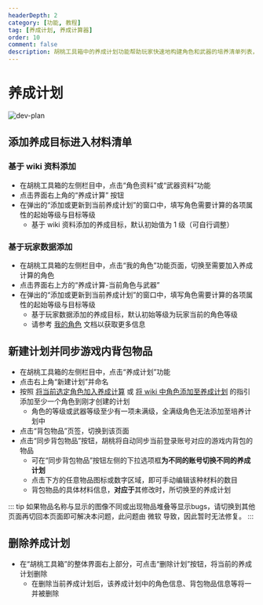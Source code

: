 ```yaml
---
headerDepth: 2
category: [功能, 教程]
tag: [养成计划, 养成计算器]
order: 10
comment: false
description: 胡桃工具箱中的养成计划功能帮助玩家快速地构建角色和武器的培养清单列表，方便玩家追踪他们所拥有并计划培养的可获取目标。
---
```


# 养成计划

![dev-plan](https://img.alicdn.com/imgextra/i4/1797064093/O1CN01hTUFrK1g6e0qblsZV_!!1797064093.png_.webp)

## 添加养成目标进入材料清单

### 基于 wiki 资料添加

- 在胡桃工具箱的左侧栏目中，点击“角色资料”或“武器资料”功能
- 点击界面右上角的“养成计算” 按钮
- 在弹出的“添加或更新到当前养成计划”的窗口中，填写角色需要计算的各项属性的起始等级与目标等级
  - 基于 wiki 资料添加的养成目标，默认初始值为 1 级（可自行调整）

### 基于玩家数据添加

- 在胡桃工具箱的左侧栏目中，点击“我的角色”功能页面，切换至需要加入养成计算的角色
- 点击界面右上方的“养成计算-当前角色与武器”
- 在弹出的“添加或更新到当前养成计划”的窗口中，填写角色需要计算的各项属性的起始等级与目标等级
  - 基于玩家数据添加的养成目标，默认初始等级为玩家当前的角色等级
  - 请参考 [我的角色](character-data.md#将当前选定角色加入养成计算) 文档以获取更多信息

## 新建计划并同步游戏内背包物品

- 在胡桃工具箱的左侧栏目中，点击“养成计划”功能
- 点击右上角“新建计划”并命名
- 按照 [将当前选定角色加入养成计算](./character-data.md#将当前选定角色加入养成计算) 或 [将 wiki 中角色添加至养成计划](./character-wiki.md#将-wiki-中角色添加至养成计划) 的指引添加至少一个角色到刚才创建的计划
  - 角色的等级或武器等级至少有一项未满级，全满级角色无法添加至培养计划中
- 点击“背包物品”页签，切换到该页面
- 点击“同步背包物品”按钮，胡桃将自动同步当前登录账号对应的游戏内背包的物品
  - 可在“同步背包物品”按钮左侧的下拉选项框**为不同的账号切换不同的养成计划**
  - 点击下方的任意物品图标或数字区域，即可手动编辑该种材料的数目
  - 背包物品的具体材料信息，**对应于**其修改时，所切换至的养成计划

::: tip
如果物品名称与显示的图像不同或出现物品堆叠等显示bugs，请切换到其他页面再切回本页面即可解决本问题，此问题由 微软 导致，因此暂时无法修复。
:::

## 删除养成计划

- 在“胡桃工具箱”的整体界面右上部分，可点击“删除计划”按钮，将当前的养成计划删除
  - 在删除当前养成计划后，该养成计划中的角色信息、背包物品信息等将一并被删除
